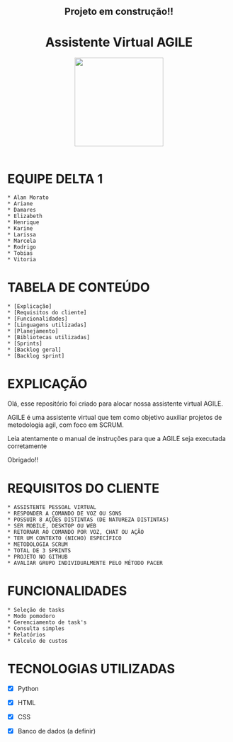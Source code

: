 <h2 align = "center">
    Projeto em construção!!
<h4/>

<h1 align = "center"> Assistente Virtual AGILE </h1>

<div align="center">
<img src="https://user-images.githubusercontent.com/102003274/160285282-b3d220d2-bf73-4aba-9c86-74a6a4b640b0.png" width="200px" />
</div>

<br>

# EQUIPE DELTA 1

    * Alan Morato
    * Ariane
    * Damares
    * Elizabeth
    * Henrique
    * Karine
    * Larissa
    * Marcela
    * Rodrigo
    * Tobias
    * Vitoria

# TABELA DE CONTEÚDO

    * [Explicação]
    * [Requisitos do cliente]
    * [Funcionalidades]
    * [Linguagens utilizadas]
    * [Planejamento]
    * [Bibliotecas utilizadas]
    * [Sprints]
    * [Backlog geral]
    * [Backlog sprint]

# EXPLICAÇÃO

Olá, esse repositório foi criado para alocar nossa assistente virtual AGILE.

AGILE é uma assistente virtual que tem como objetivo auxiliar projetos de metodologia agil, com foco em SCRUM.

Leia atentamente o manual de instruções para que a AGILE seja executada corretamente

Obrigado!!

# REQUISITOS DO CLIENTE

    * ASSISTENTE PESSOAL VIRTUAL
    * RESPONDER A COMANDO DE VOZ OU SONS
    * POSSUIR 8 AÇÕES DISTINTAS (DE NATUREZA DISTINTAS)
    * SER MOBILE, DESKTOP OU WEB
    * RETORNAR AO COMANDO POR VOZ, CHAT OU AÇÃO
    * TER UM CONTEXTO (NICHO) ESPECÍFICO
    * METODOLOGIA SCRUM
    * TOTAL DE 3 SPRINTS
    * PROJETO NO GITHUB
    * AVALIAR GRUPO INDIVIDUALMENTE PELO MÉTODO PACER

# FUNCIONALIDADES

    * Seleção de tasks
    * Modo pomodoro
    * Gerenciamento de task's
    * Consulta simples
    * Relatórios
    * Cálculo de custos

# TECNOLOGIAS UTILIZADAS

- [x] Python
- [x] HTML
- [x] CSS
- [x] Banco de dados (a definir)




